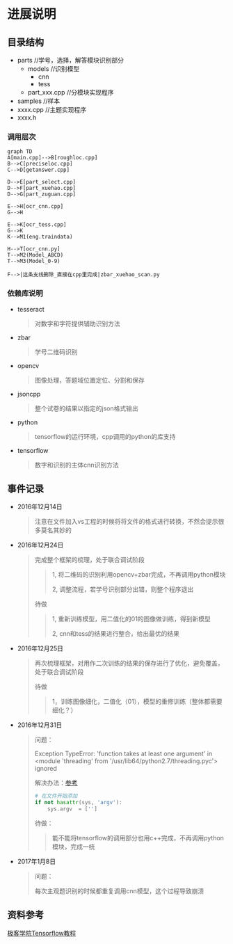 # 进展说明

## 目录结构

- parts				//学号，选择，解答模块识别部分
  - models		        //识别模型
    - cnn
    - tess
  - part_xxx.cpp            //分模块实现程序 
- samples                        //样本
- xxxx.cpp                      //主题实现程序
- xxxx.h

### 调用层次

```mermaid
graph TD
A[main.cpp]-->B[roughloc.cpp]
B-->C[preciseloc.cpp]
C-->D[getanswer.cpp]

D-->E[part_select.cpp]
D-->F[part_xuehao.cpp]
D-->G[part_zuguan.cpp]

E-->H[ocr_cnn.cpp]
G-->H

E-->K[ocr_tess.cpp]
G-->K
K-->M1(eng.traindata)

H-->T[ocr_cnn.py]
T-->M2(Model_ABCD)
T-->M3(Model_0-9)

F-->|这条支线删除_直接在cpp里完成|zbar_xuehao_scan.py
```

### 依赖库说明

- tesseract

  > 对数字和字符提供辅助识别方法

- zbar

  > 学号二维码识别

- opencv

  > 图像处理，答题域位置定位、分割和保存

- jsoncpp

  > 整个试卷的结果以指定的json格式输出

- python

  > tensorflow的运行环境，cpp调用的python的库支持

- tensorflow

  > 数字和识别的主体cnn识别方法

## 事件记录

- 2016年12月14日

  > 注意在文件加入vs工程的时候将将文件的格式进行转换，不然会提示很多莫名其妙的


- 2016年12月24日

  > 完成整个框架的梳理，处于联合调试阶段
  >
  > > 1, 将二维码的识别利用opencv+zbar完成，不再调用python模块
  > >
  > > 2, 调整流程，若学号识别部分出错，则整个程序退出
  >
  > 待做
  >
  > > 1, 重新训练模型，用二值化的01的图像做训练，得到新模型
  > >
  > > 2, cnn和tess的结果进行整合，给出最优的结果

- 2016年12月25日

  > 再次梳理框架，对用作二次训练的结果的保存进行了优化，避免覆盖，处于联合调试阶段
  >
  > 待做
  >
  > > 1，训练图像细化，二值化（01），模型的重修训练（整体都需要细化？）

- 2016年12月31日

  > 问题：
  >
  > Exception TypeError: 'function takes at least one argument' in <module 'threading' from '/usr/lib64/python2.7/threading.pyc'> ignored
  >
  > 解决办法：[参考](https://bitbucket.org/anthony_tuininga/cx_freeze/issues/97/attributeerror-module-object-has-no)
  >
  > ```python
  > # 在文件开始添加
  > if not hasattr(sys, 'argv'):
  >     sys.argv  = ['']
  > ```
  >
  > 待做：
  >
  > > 能不能将tensorflow的调用部分也用c++完成，不再调用python模块，完成一统

- 2017年1月8日

  > 问题：
  >
  > 每次主观题识别的时候都重复调用cnn模型，这个过程导致崩溃

## 资料参考

[极客学院Tensorflow教程](http://wiki.jikexueyuan.com/project/tensorflow-zh/get_started/basic_usage.html)